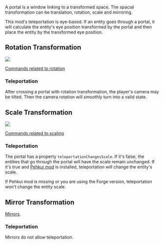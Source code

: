 A portal is a window linking to a transformed space. The spacial transformation can be translation, rotation, scale and mirroring.

This mod's teleportation is eye-based. If an entity goes through a portal, it will calculate the entity's eye position transformed by the portal and then place the entity by the transformed eye position. 

## Rotation Transformation

![](https://qouteall-1.oss-accelerate-overseas.aliyuncs.com/2020-08-06-12-18-32.png)

[Commands related to rotation](https://github.com/qouteall/ImmersivePortalsMod/wiki/Commands-Reference#rotation)

### Teleportation

After crossing a portal with rotation transformation, the player's camera may be tilted. Then the camera rotation will smoothly turn into a valid state.

## Scale Transformation

![](https://qouteall-1.oss-accelerate-overseas.aliyuncs.com/2020-08-06-12-34-27.png)

[Commands related to scaling](https://github.com/qouteall/ImmersivePortalsMod/wiki/Commands-Reference#scale)

### Teleportation
The portal has a property `teleportationChangesScale`. If it's false, the entities that go through the portal will have the scale remain unchanged.
If it's true and [Pehkui mod](https://www.curseforge.com/minecraft/mc-mods/pehkui) is installed, teleportation will change the entity's scale.

If Pehkui mod is missing or you are using the Forge version, teleportation won't change the entity scale.

## Mirror Transformation

[Mirrors](https://github.com/qouteall/ImmersivePortalsMod/wiki/Portals#mirrors).

### Teleportation
Mirrors do not allow teleportation.